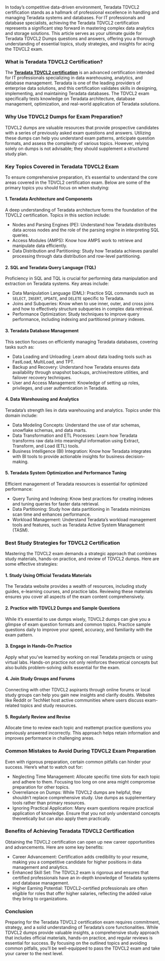 <p>In today&rsquo;s competitive data-driven environment, Teradata TDVCL2 certification stands as a hallmark of professional excellence in handling and managing Teradata systems and databases. For IT professionals and database specialists, achieving the Teradata TDVCL2 certification represents a significant step forward in mastering complex data analytics and storage solutions. This article serves as your ultimate guide for Teradata TDVCL2 Dumps questions and answers, offering you a thorough understanding of essential topics, study strategies, and insights for acing the TDVCL2 exam.</p>
<h3>What is Teradata TDVCL2 Certification?</h3>
<p>The <a href="https://www.cramtick.com/tdvcl2-exam.html"><strong>Teradata TDVCL2 certification</strong></a> is an advanced certification intended for IT professionals specializing in data warehousing, analytics, and database management. Teradata is one of the leading providers of enterprise data solutions, and this certification validates skills in designing, implementing, and maintaining Teradata databases. The TDVCL2 exam specifically tests knowledge on Teradata architecture, database management, optimization, and real-world application of Teradata solutions.</p>
<h3>Why Use TDVCL2 Dumps for Exam Preparation?</h3>
<p>TDVCL2 dumps are valuable resources that provide prospective candidates with a series of previously asked exam questions and answers. Utilizing these dumps can help you understand exam patterns, anticipate question formats, and assess the complexity of various topics. However, relying solely on dumps is not advisable; they should supplement a structured study plan.</p>
<h3>Key Topics Covered in Teradata TDVCL2 Exam</h3>
<p>To ensure comprehensive preparation, it&rsquo;s essential to understand the core areas covered in the TDVCL2 certification exam. Below are some of the primary topics you should focus on when studying:</p>
<h4>1. Teradata Architecture and Components</h4>
<p>A deep understanding of Teradata architecture forms the foundation of the TDVCL2 certification. Topics in this section include:</p>
<ul>
<li>Nodes and Parsing Engines (PE): Understand how Teradata distributes data across nodes and the role of the parsing engine in interpreting SQL queries.</li>
<li>Access Modules (AMPS): Know how AMPS work to retrieve and manipulate data efficiently.</li>
<li>Data Distribution and Partitioning: Study how Teradata achieves parallel processing through data distribution and row-level partitioning.</li>
</ul>
<h4>2. SQL and Teradata Query Language (TQL)</h4>
<p>Proficiency in SQL and TQL is crucial for performing data manipulation and extraction on Teradata systems. Key areas include:</p>
<ul>
<li>Data Manipulation Language (DML): Practice SQL commands such as <code>SELECT</code>, <code>INSERT</code>, <code>UPDATE</code>, and <code>DELETE</code> specific to Teradata.</li>
<li>Joins and Subqueries: Know when to use inner, outer, and cross joins and how to effectively structure subqueries in complex data retrieval.</li>
<li>Performance Optimization: Study techniques to improve query performance, including indexing and partitioned primary indexes.</li>
</ul>
<h4>3. Teradata Database Management</h4>
<p>This section focuses on efficiently managing Teradata databases, covering tasks such as:</p>
<ul>
<li>Data Loading and Unloading: Learn about data loading tools such as FastLoad, MultiLoad, and TPT.</li>
<li>Backup and Recovery: Understand how Teradata ensures data availability through snapshot backups, archive/restore utilities, and failover recovery techniques.</li>
<li>User and Access Management: Knowledge of setting up roles, privileges, and user authentication in Teradata.</li>
</ul>
<h4>4. Data Warehousing and Analytics</h4>
<p>Teradata&rsquo;s strength lies in data warehousing and analytics. Topics under this domain include:</p>
<ul>
<li>Data Modeling Concepts: Understand the use of star schemas, snowflake schemas, and data marts.</li>
<li>Data Transformation and ETL Processes: Learn how Teradata transforms raw data into meaningful information using Extract, Transform, and Load (ETL) tools.</li>
<li>Business Intelligence (BI) Integration: Know how Teradata integrates with BI tools to provide actionable insights for business decision-making.</li>
</ul>
<h4>5. Teradata System Optimization and Performance Tuning</h4>
<p>Efficient management of Teradata resources is essential for optimized performance:</p>
<ul>
<li>Query Tuning and Indexing: Know best practices for creating indexes and tuning queries for faster data retrieval.</li>
<li>Data Partitioning: Study how data partitioning in Teradata minimizes scan time and enhances performance.</li>
<li>Workload Management: Understand Teradata&rsquo;s workload management tools and features, such as Teradata Active System Management (TASM).</li>
</ul>
<h3>Best Study Strategies for TDVCL2 Certification</h3>
<p>Mastering the TDVCL2 exam demands a strategic approach that combines study materials, hands-on practice, and review of TDVCL2 dumps. Here are some effective strategies:</p>
<h4>1. Study Using Official Teradata Materials</h4>
<p>The Teradata website provides a wealth of resources, including study guides, e-learning courses, and practice labs. Reviewing these materials ensures you cover all aspects of the exam content comprehensively.</p>
<h4>2. Practice with TDVCL2 Dumps and Sample Questions</h4>
<p>While it&rsquo;s essential to use dumps wisely, TDVCL2 dumps can give you a glimpse of exam question formats and common topics. Practice sample questions daily to improve your speed, accuracy, and familiarity with the exam pattern.</p>
<h4>3. Engage in Hands-On Practice</h4>
<p>Apply what you&rsquo;ve learned by working on real Teradata projects or using virtual labs. Hands-on practice not only reinforces theoretical concepts but also builds problem-solving skills essential for the exam.</p>
<h4>4. Join Study Groups and Forums</h4>
<p>Connecting with other TDVCL2 aspirants through online forums or local study groups can help you gain new insights and clarify doubts. Websites like Reddit or TechNet host active communities where users discuss exam-related topics and study resources.</p>
<h4>5. Regularly Review and Revise</h4>
<p>Allocate time to review each topic and reattempt practice questions you previously answered incorrectly. This approach helps retain information and improves performance in challenging areas.</p>
<h3>Common Mistakes to Avoid During TDVCL2 Exam Preparation</h3>
<p>Even with rigorous preparation, certain common pitfalls can hinder your success. Here&rsquo;s what to watch out for:</p>
<ul>
<li>Neglecting Time Management: Allocate specific time slots for each topic and adhere to them. Focusing too long on one area might compromise preparation for other topics.</li>
<li>Overreliance on Dumps: While TDVCL2 dumps are helpful, they shouldn&rsquo;t replace comprehensive study. Use dumps as supplementary tools rather than primary resources.</li>
<li>Ignoring Practical Application: Many exam questions require practical application of knowledge. Ensure that you not only understand concepts theoretically but can also apply them practically.</li>
</ul>
<h3>Benefits of Achieving Teradata TDVCL2 Certification</h3>
<p>Obtaining the TDVCL2 certification can open up new career opportunities and advancements. Here are some key benefits:</p>
<ul>
<li>Career Advancement: Certification adds credibility to your resume, making you a competitive candidate for higher positions in data management and analytics.</li>
<li>Enhanced Skill Set: The TDVCL2 exam is rigorous and ensures that certified professionals have an in-depth knowledge of Teradata systems and database management.</li>
<li>Higher Earning Potential: TDVCL2-certified professionals are often eligible for roles that offer higher salaries, reflecting the added value they bring to organizations.</li>
</ul>
<h3>Conclusion</h3>
<p>Preparing for the Teradata TDVCL2 certification exam requires commitment, strategy, and a solid understanding of Teradata&rsquo;s core functionalities. While TDVCL2 dumps provide valuable insights, a comprehensive study approach that includes official materials, hands-on practice, and regular reviews is essential for success. By focusing on the outlined topics and avoiding common pitfalls, you&rsquo;ll be well-equipped to pass the TDVCL2 exam and take your career to the next level.</p>
<p>&nbsp;</p>
